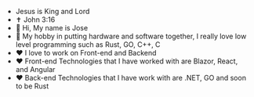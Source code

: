 - Jesus is King and Lord
-  ✝️ John 3:16
- 👋 Hi, My name is Jose
- 👀 My hobby in putting hardware and software together, I really love low level programming such as Rust, GO, C++, C
- ❤️ I love to work on Front-end and Backend
- ❤️ Front-end Technologies that I have worked with are Blazor, React, and Angular
- ❤️ Back-end Technologies that I have work with are .NET, GO and soon to be Rust



<!---
Joseg-05/Joseg-05 is a ✨ special ✨ repository because its `README.md` (this file) appears on your GitHub profile.
You can click the Preview link to take a look at your changes.
--->
